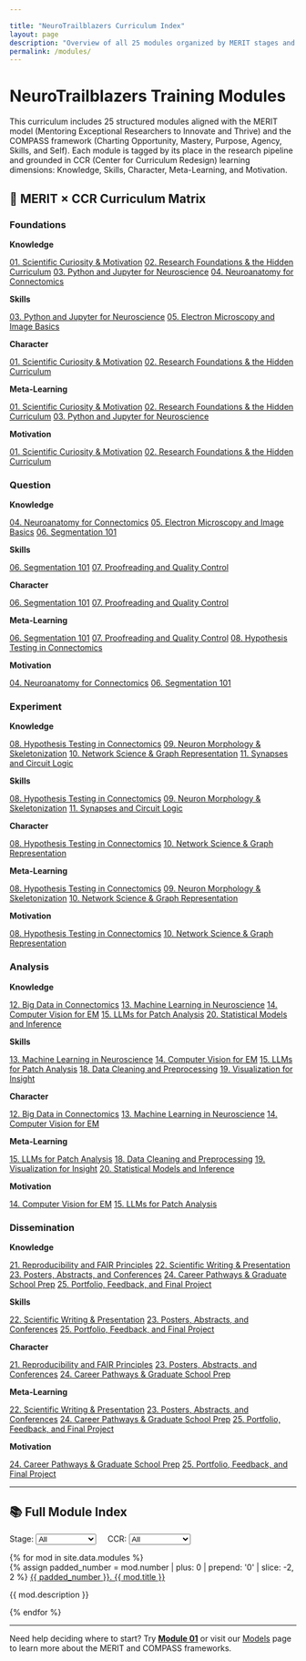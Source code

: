 ```yaml
---

title: "NeuroTrailblazers Curriculum Index"
layout: page
description: "Overview of all 25 modules organized by MERIT stages and CCR dimensions"
permalink: /modules/
---
```


# NeuroTrailblazers Training Modules

This curriculum includes 25 structured modules aligned with the MERIT model (Mentoring Exceptional Researchers to Innovate and Thrive) and the COMPASS framework (Charting Opportunity, Mastery, Purpose, Agency, Skills, and Self). Each module is tagged by its place in the research pipeline and grounded in CCR (Center for Curriculum Redesign) learning dimensions: Knowledge, Skills, Character, Meta-Learning, and Motivation.

## 🧠 MERIT × CCR Curriculum Matrix

<div class="merit-matrix">
  <div class="merit-card">
    <h3>Foundations</h3>
    <p><strong>Knowledge</strong></p>
    <div class="module-subcards">
      <a href="module01.md" class="module-subcard">01. Scientific Curiosity & Motivation</a>
      <a href="module02.md" class="module-subcard">02. Research Foundations & the Hidden Curriculum</a>
      <a href="module03.md" class="module-subcard">03. Python and Jupyter for Neuroscience</a>
      <a href="module04.md" class="module-subcard">04. Neuroanatomy for Connectomics</a>
    </div>
    <p><strong>Skills</strong></p>
    <div class="module-subcards">
      <a href="module03.md" class="module-subcard">03. Python and Jupyter for Neuroscience</a>
      <a href="module05.md" class="module-subcard">05. Electron Microscopy and Image Basics</a>
    </div>
    <p><strong>Character</strong></p>
    <div class="module-subcards">
      <a href="module01.md" class="module-subcard">01. Scientific Curiosity & Motivation</a>
      <a href="module02.md" class="module-subcard">02. Research Foundations & the Hidden Curriculum</a>
    </div>
    <p><strong>Meta-Learning</strong></p>
    <div class="module-subcards">
      <a href="module01.md" class="module-subcard">01. Scientific Curiosity & Motivation</a>
      <a href="module02.md" class="module-subcard">02. Research Foundations & the Hidden Curriculum</a>
      <a href="module03.md" class="module-subcard">03. Python and Jupyter for Neuroscience</a>
    </div>
    <p><strong>Motivation</strong></p>
    <div class="module-subcards">
      <a href="module01.md" class="module-subcard">01. Scientific Curiosity & Motivation</a>
      <a href="module02.md" class="module-subcard">02. Research Foundations & the Hidden Curriculum</a>
    </div>
  </div>

  <div class="merit-card">
    <h3>Question</h3>
    <p><strong>Knowledge</strong></p>
    <div class="module-subcards">
      <a href="module04.md" class="module-subcard">04. Neuroanatomy for Connectomics</a>
      <a href="module05.md" class="module-subcard">05. Electron Microscopy and Image Basics</a>
      <a href="module06.md" class="module-subcard">06. Segmentation 101</a>
    </div>
    <p><strong>Skills</strong></p>
    <div class="module-subcards">
      <a href="module06.md" class="module-subcard">06. Segmentation 101</a>
      <a href="module07.md" class="module-subcard">07. Proofreading and Quality Control</a>
    </div>
    <p><strong>Character</strong></p>
    <div class="module-subcards">
      <a href="module06.md" class="module-subcard">06. Segmentation 101</a>
      <a href="module07.md" class="module-subcard">07. Proofreading and Quality Control</a>
    </div>
    <p><strong>Meta-Learning</strong></p>
    <div class="module-subcards">
      <a href="module06.md" class="module-subcard">06. Segmentation 101</a>
      <a href="module07.md" class="module-subcard">07. Proofreading and Quality Control</a>
      <a href="module08.md" class="module-subcard">08. Hypothesis Testing in Connectomics</a>
    </div>
    <p><strong>Motivation</strong></p>
    <div class="module-subcards">
      <a href="module04.md" class="module-subcard">04. Neuroanatomy for Connectomics</a>
      <a href="module06.md" class="module-subcard">06. Segmentation 101</a>
    </div>
  </div>

  <div class="merit-card">
    <h3>Experiment</h3>
    <p><strong>Knowledge</strong></p>
    <div class="module-subcards">
      <a href="module08.md" class="module-subcard">08. Hypothesis Testing in Connectomics</a>
      <a href="module09.md" class="module-subcard">09. Neuron Morphology & Skeletonization</a>
      <a href="module10.md" class="module-subcard">10. Network Science & Graph Representation</a>
      <a href="module11.md" class="module-subcard">11. Synapses and Circuit Logic</a>
    </div>
    <p><strong>Skills</strong></p>
    <div class="module-subcards">
      <a href="module08.md" class="module-subcard">08. Hypothesis Testing in Connectomics</a>
      <a href="module09.md" class="module-subcard">09. Neuron Morphology & Skeletonization</a>
      <a href="module11.md" class="module-subcard">11. Synapses and Circuit Logic</a>
    </div>
    <p><strong>Character</strong></p>
    <div class="module-subcards">
      <a href="module08.md" class="module-subcard">08. Hypothesis Testing in Connectomics</a>
      <a href="module10.md" class="module-subcard">10. Network Science & Graph Representation</a>
    </div>
    <p><strong>Meta-Learning</strong></p>
    <div class="module-subcards">
      <a href="module08.md" class="module-subcard">08. Hypothesis Testing in Connectomics</a>
      <a href="module09.md" class="module-subcard">09. Neuron Morphology & Skeletonization</a>
      <a href="module10.md" class="module-subcard">10. Network Science & Graph Representation</a>
    </div>
    <p><strong>Motivation</strong></p>
    <div class="module-subcards">
      <a href="module08.md" class="module-subcard">08. Hypothesis Testing in Connectomics</a>
      <a href="module10.md" class="module-subcard">10. Network Science & Graph Representation</a>
    </div>
  </div>

  <div class="merit-card">
    <h3>Analysis</h3>
    <p><strong>Knowledge</strong></p>
    <div class="module-subcards">
      <a href="module12.md" class="module-subcard">12. Big Data in Connectomics</a>
      <a href="module13.md" class="module-subcard">13. Machine Learning in Neuroscience</a>
      <a href="module14.md" class="module-subcard">14. Computer Vision for EM</a>
      <a href="module15.md" class="module-subcard">15. LLMs for Patch Analysis</a>
      <a href="module20.md" class="module-subcard">20. Statistical Models and Inference</a>
    </div>
    <p><strong>Skills</strong></p>
    <div class="module-subcards">
      <a href="module13.md" class="module-subcard">13. Machine Learning in Neuroscience</a>
      <a href="module14.md" class="module-subcard">14. Computer Vision for EM</a>
      <a href="module15.md" class="module-subcard">15. LLMs for Patch Analysis</a>
      <a href="module18.md" class="module-subcard">18. Data Cleaning and Preprocessing</a>
      <a href="module19.md" class="module-subcard">19. Visualization for Insight</a>
    </div>
    <p><strong>Character</strong></p>
    <div class="module-subcards">
      <a href="module12.md" class="module-subcard">12. Big Data in Connectomics</a>
      <a href="module13.md" class="module-subcard">13. Machine Learning in Neuroscience</a>
      <a href="module14.md" class="module-subcard">14. Computer Vision for EM</a>
    </div>
    <p><strong>Meta-Learning</strong></p>
    <div class="module-subcards">
      <a href="module15.md" class="module-subcard">15. LLMs for Patch Analysis</a>
      <a href="module18.md" class="module-subcard">18. Data Cleaning and Preprocessing</a>
      <a href="module19.md" class="module-subcard">19. Visualization for Insight</a>
      <a href="module20.md" class="module-subcard">20. Statistical Models and Inference</a>
    </div>
    <p><strong>Motivation</strong></p>
    <div class="module-subcards">
      <a href="module14.md" class="module-subcard">14. Computer Vision for EM</a>
      <a href="module15.md" class="module-subcard">15. LLMs for Patch Analysis</a>
    </div>
  </div>

  <div class="merit-card">
    <h3>Dissemination</h3>
    <p><strong>Knowledge</strong></p>
    <div class="module-subcards">
      <a href="module21.md" class="module-subcard">21. Reproducibility and FAIR Principles</a>
      <a href="module22.md" class="module-subcard">22. Scientific Writing & Presentation</a>
      <a href="module23.md" class="module-subcard">23. Posters, Abstracts, and Conferences</a>
      <a href="module24.md" class="module-subcard">24. Career Pathways & Graduate School Prep</a>
      <a href="module25.md" class="module-subcard">25. Portfolio, Feedback, and Final Project</a>
    </div>
    <p><strong>Skills</strong></p>
    <div class="module-subcards">
      <a href="module22.md" class="module-subcard">22. Scientific Writing & Presentation</a>
      <a href="module23.md" class="module-subcard">23. Posters, Abstracts, and Conferences</a>
      <a href="module25.md" class="module-subcard">25. Portfolio, Feedback, and Final Project</a>
    </div>
    <p><strong>Character</strong></p>
    <div class="module-subcards">
      <a href="module21.md" class="module-subcard">21. Reproducibility and FAIR Principles</a>
      <a href="module23.md" class="module-subcard">23. Posters, Abstracts, and Conferences</a>
      <a href="module24.md" class="module-subcard">24. Career Pathways & Graduate School Prep</a>
    </div>
    <p><strong>Meta-Learning</strong></p>
    <div class="module-subcards">
      <a href="module22.md" class="module-subcard">22. Scientific Writing & Presentation</a>
      <a href="module23.md" class="module-subcard">23. Posters, Abstracts, and Conferences</a>
      <a href="module24.md" class="module-subcard">24. Career Pathways & Graduate School Prep</a>
      <a href="module25.md" class="module-subcard">25. Portfolio, Feedback, and Final Project</a>
    </div>
    <p><strong>Motivation</strong></p>
    <div class="module-subcards">
      <a href="module24.md" class="module-subcard">24. Career Pathways & Graduate School Prep</a>
      <a href="module25.md" class="module-subcard">25. Portfolio, Feedback, and Final Project</a>
    </div>
  </div>
</div>

---

## 📚 Full Module Index

<p>
  <label for="stage-select">Stage:</label>
  <select id="stage-select">
    <option value="">All</option>
    <option value="Foundations">Foundations</option>
    <option value="Question">Question</option>
    <option value="Experiment">Experiment</option>
    <option value="Analysis">Analysis</option>
    <option value="Dissemination">Dissemination</option>
  </select>
  <label for="ccr-select" style="margin-left:1rem;">CCR:</label>
  <select id="ccr-select">
    <option value="">All</option>
    <option value="Knowledge">Knowledge</option>
    <option value="Skills">Skills</option>
    <option value="Character">Character</option>
    <option value="Meta-Learning">Meta-Learning</option>
    <option value="Motivation">Motivation</option>
  </select>
</p>

<div class="modules-grid">
{% for mod in site.data.modules %}
  <div class="card module-card" data-stage="{{ mod.stage }}" data-ccr="{{ mod.ccr | join: ' ' }}">
    {% assign padded_number = mod.number | plus: 0 | prepend: '0' | slice: -2, 2 %}
    <a href="module{{ padded_number }}.md" class="module-number-link">{{ padded_number }}. {{ mod.title }}</a>
    <p class="module-description">{{ mod.description }}</p>
  </div>
{% endfor %}
</div>

<script>
const stageSelect = document.getElementById('stage-select');
const ccrSelect = document.getElementById('ccr-select');

function filterModules() {
  const stage = stageSelect.value;
  const ccr = ccrSelect.value;
  document.querySelectorAll('.module-card').forEach(card => {
    const matchStage = !stage || card.dataset.stage === stage;
    const matchCcr = !ccr || card.dataset.ccr.includes(ccr);
    card.style.display = (matchStage && matchCcr) ? '' : 'none';
  });
}

stageSelect.addEventListener('change', filterModules);
ccrSelect.addEventListener('change', filterModules);
</script>

---

Need help deciding where to start? Try **[Module 01](module01.md)** or visit our [Models](/models/) page to learn more about the MERIT and COMPASS frameworks.


